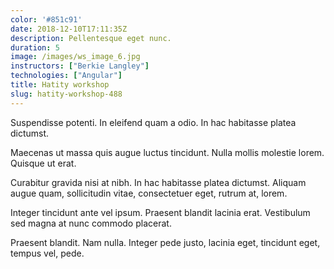 ```yaml
---
color: '#851c91'
date: 2018-12-10T17:11:35Z
description: Pellentesque eget nunc.
duration: 5
image: /images/ws_image_6.jpg
instructors: ["Berkie Langley"]
technologies: ["Angular"]
title: Hatity workshop
slug: hatity-workshop-488
---
```

Suspendisse potenti. In eleifend quam a odio. In hac habitasse platea dictumst.

Maecenas ut massa quis augue luctus tincidunt. Nulla mollis molestie lorem. Quisque ut erat.

Curabitur gravida nisi at nibh. In hac habitasse platea dictumst. Aliquam augue quam, sollicitudin vitae, consectetuer eget, rutrum at, lorem.

Integer tincidunt ante vel ipsum. Praesent blandit lacinia erat. Vestibulum sed magna at nunc commodo placerat.

Praesent blandit. Nam nulla. Integer pede justo, lacinia eget, tincidunt eget, tempus vel, pede.
